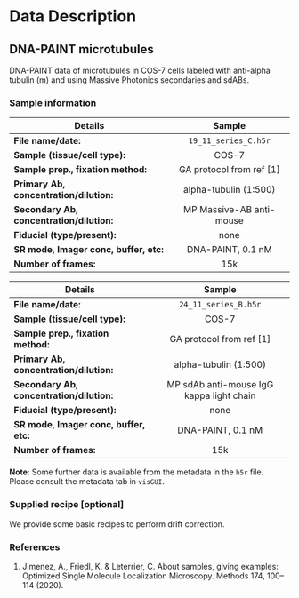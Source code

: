 # Data Description

## DNA-PAINT microtubules

DNA-PAINT data of microtubules in COS-7 cells labeled with anti-alpha tubulin (m) and using Massive Photonics secondaries and sdABs.

### Sample information

| Details                                   | Sample                    |
| ------------------------------------------|:-------------------------:|
| **File name/date:**                       |   `19_11_series_C.h5r`    |
| **Sample (tissue/cell type):**            |   COS-7                   |
| **Sample prep., fixation method:**        |  GA protocol from ref [1] |
| **Primary Ab, concentration/dilution:**   |   alpha-tubulin (1:500)   |
| **Secondary Ab, concentration/dilution:** | MP Massive-AB anti-mouse  |
| **Fiducial (type/present):**              |  none                     |
| **SR mode, Imager conc, buffer, etc:**    | DNA-PAINT, 0.1 nM         |
| **Number of frames:**                     |    15k                    |

| Details                                   | Sample                    |
| ------------------------------------------|:-------------------------:|
| **File name/date:**                       |   `24_11_series_B.h5r`    |
| **Sample (tissue/cell type):**            |  COS-7                    |
| **Sample prep., fixation method:**        | GA protocol from ref [1]  |
| **Primary Ab, concentration/dilution:**   | alpha-tubulin (1:500)     |
| **Secondary Ab, concentration/dilution:** | MP sdAb anti-mouse IgG kappa light chain   |
| **Fiducial (type/present):**              |   none                    |
| **SR mode, Imager conc, buffer, etc:**    | DNA-PAINT, 0.1 nM         |
| **Number of frames:**                     |     15k                   |

**Note**: Some further data is available from the metadata in the `h5r` file. Please consult the metadata tab in `visGUI`.


### Supplied recipe [optional]

We provide some basic recipes to perform drift correction.

### References

1. Jimenez, A., Friedl, K. & Leterrier, C. About samples, giving examples: Optimized Single Molecule Localization Microscopy. Methods 174, 100–114 (2020).
